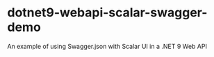 # dotnet9-webapi-scalar-swagger-demo
An example of using Swagger.json with Scalar UI in a .NET 9 Web API
